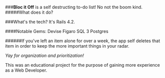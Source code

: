 ###**Bloc it Off** is a self destructing to-do list! No not the boom kind.
#####What does it do?

###What's the tech?
It's Rails 4.2.

####Notable Gems:
Devise
Figaro
SQL 3
Postgres
>
######If you've left an item alone for over a week, the app self deletes that item in order to keep the more important things in your radar.
>
_Yay for organization and prioritization!_
>
>
>
>
This was an educational project for the purpose of gaining more experience as a Web Developer.

